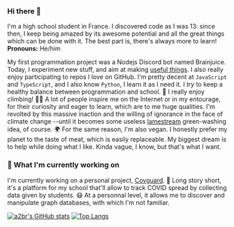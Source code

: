 ### Hi there 👋

<!--
**a2br/a2br** is a ✨ _special_ ✨ repository because its `README.md` (this file) appears on your GitHub profile.

Here are some ideas to get you started:

- 🔭 I’m currently working on ...
- 🌱 I’m currently learning ...
- 👯 I’m looking to collaborate on ...
- 🤔 I’m looking for help with ...
- 💬 Ask me about ...
- 📫 How to reach me: ...
- 😄 Pronouns: ...
- ⚡ Fun fact: ...
-->

I'm a high school student in France. I discovered code as I was 13: since then, I keep being amazed by its awesome potential and all the great things which can be done with it. The best part is, there's always more to learn! **Pronouns:** He/him

My first programmation project was a Nodejs Discord bot named Brainjuice. Today, I experiment new stuff, and aim at making [useful things](https://github.com/a2br/netflix-pin-hacker "Yeahhh... useful things..."). I also really enjoy participating to repos I love on GitHub. I'm pretty decent at `JavaScript` and `TypeScript`, and I also know `Python`, I learn it as I need it. I *try* to keep a healthy balance between programmation and school. 🎒 I really enjoy climbing! 🧗‍♂️ A lot of people inspire me on the Internet or in my entourage, for their curiosity and eager to learn, which are to me huge qualities. I'm revolted by this massive inaction and the willing of ignorance in the face of climate change --until it becomes some useless [lamestream](https://www.urbandictionary.com/define.php?term=lamestream "Pretty useful word, btw") green-washing idea, of course. 🌍 For the same reason, I'm also vegan. I honestly prefer my planet to the taste of meat, which is easily replaceable. My biggest dream is to help while doing what I like. Kinda vague, I know, but that's what I want.

### 🔭 What I'm currently working on
I'm currently working on a personal project, [Covguard](https://github.com/covguard). 🦠 Long story short, it's a platform for my school that'll allow to track COVID spread by collecting data given by students. 😷 At a personnal level, it allows me to discover and manipulate graph databases, with which I'm not familiar.

[![a2br's GitHub stats](https://github-readme-stats.vercel.app/api?username=a2br&count_private=true&show_icons=true)](https://github.com/anuraghazra/github-readme-stats)
[![Top Langs](https://github-readme-stats.vercel.app/api/top-langs/?username=a2br&layout=compact)](https://github.com/anuraghazra/github-readme-stats)
